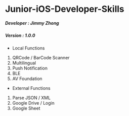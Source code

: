 # Junior-iOS-Developer-Skills

##### Developer : Jimmy Zhong  
##### Version : 1.0.0  

* Local Functions
1. QRCode / BarCode Scanner
2. Multilingual
3. Push Notification
4. BLE
5. AV Foundation

* External Functions
1. Parse JSON / XML
2. Google Drive / Login
3. Google Sheet

